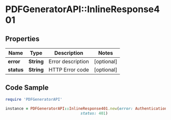 # PDFGeneratorAPI::InlineResponse401

## Properties

Name | Type | Description | Notes
------------ | ------------- | ------------- | -------------
**error** | **String** | Error description | [optional] 
**status** | **String** | HTTP Error code | [optional] 

## Code Sample

```ruby
require 'PDFGeneratorAPI'

instance = PDFGeneratorAPI::InlineResponse401.new(error: Authentication failed,
                                 status: 401)
```


